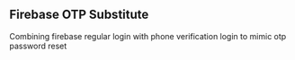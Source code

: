 ## Firebase OTP Substitute
Combining firebase regular login with phone verification login to mimic otp password reset